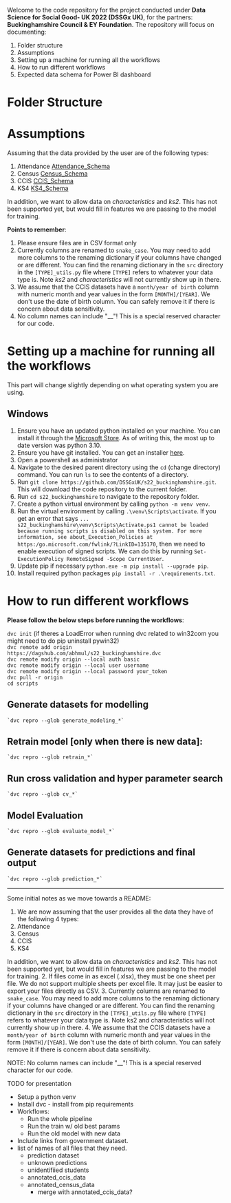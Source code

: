 Welcome to the code repository for the project conducted under **Data Science for Social Good- UK 2022 (DSSGx UK)**, for the partners: **Buckinghamshire Council & EY Foundation**. The repository will focus on documenting:

1.	Folder structure 
2.  Assumptions
3.	Setting up a machine for running all the workflows
4.	How to run different workflows
5.	Expected data schema for Power BI dashboard

# Folder Structure

# Assumptions

Assuming that the data provided by the user are of the following types:
  1. Attendance [Attendance_Schema](https://www.gov.uk/guidance/complete-the-school-census/data-items-2022-to-2023)
  2. Census [Census_Schema](https://www.gov.uk/guidance/complete-the-school-census/data-items-2022-to-2023)
  3. CCIS [CCIS_Schema](https://www.gov.uk/government/publications/nccis-management-information-requirement)
  4. KS4 [KS4_Schema](https://explore-education-statistics.service.gov.uk/find-statistics/key-stage-4-destination-measures/2019-20#releaseHeadlines-charts)

In addition, we want to allow data on *characteristics* and *ks2*. This has not been supported yet, but would fill in features we are passing to the model for training.

**Points to remember**:
  1. Please ensure files are in CSV format only
  2. Currently columns are renamed to `snake_case`. You may need to add more columns to the renaming dictionary if your columns have changed or are different. 
     You can find the renaming dictionary in the `src` directory in the `[TYPE]_utils.py` file where `[TYPE]` refers to whatever your data type is. Note *ks2* and
     *characteristics* will not currently show up in there.
  3. We assume that the CCIS datasets have a `month/year of birth` column with numeric month and year values in the form `[MONTH]/[YEAR]`. We don't use the date of
     birth column. You can safely remove it if there is concern about data sensitivity.
  4. No column names can include "__"! This is a special reserved character for our code.


# Setting up a machine for running all the workflows

This part will change slightly depending on what operating system you are using.

## Windows

1. Ensure you have an updated python installed on your machine. You can install it through the [Microsoft Store](https://www.microsoft.com/store/productId/9PJPW5LDXLZ5). As of writing this, the most up to date version was python 3.10.
2. Ensure you have git installed. You can get an installer [here](https://git-scm.com/download/win).
3. Open a powershell as administrator
4. Navigate to the desired parent directory using the `cd` (change directory) command. You can run `ls` to see the contents of a directory.
5. Run `git clone https://github.com/DSSGxUK/s22_buckinghamshire.git`. This will download the code repository to the current folder.
6. Run `cd s22_buckinghamshire` to navigate to the repository folder.
7. Create a python virtual environment by calling `python -m venv venv`. 
8. Run the virtual environment by calling `.\venv\Scripts\activate`. If you get an error that says ```... s22_buckinghamshire\venv\Scripts\Activate.ps1 cannot be loaded because running scripts is disabled on this system. For more information, see about_Execution_Policies at https:/go.microsoft.com/fwlink/?LinkID=135170```, then we need to enable execution of signed scripts. We can do this by running `Set-ExecutionPolicy RemoteSigned -Scope CurrentUser`.
9. Update pip if necessary `python.exe -m pip install --upgrade pip`.
10. Install required python packages `pip install -r .\requirements.txt`.

# How to run different workflows

**Please follow the below steps before running the workflows**:

  `dvc init` (if theres a LoadError when running dvc related to win32com you might need to do pip uninstall pywin32) <br />
  `dvc remote add origin https://dagshub.com/abhmul/s22_buckinghamshire.dvc` <br />
  `dvc remote modify origin --local auth basic` <br />
  `dvc remote modify origin --local user username` <br />
  `dvc remote modify origin --local password your_token` <br />
  `dvc pull -r origin` <br />
  `cd scripts` <br />

  ## Generate datasets for modelling
    
    `dvc repro --glob generate_modeling_*`
    
  ## Retrain model [only when there is new data]: 
  
    `dvc repro --glob retrain_*`
    
  ## Run cross validation and hyper parameter search
    
    `dvc repro --glob cv_*`
    
  ## Model Evaluation
    
    `dvc repro --glob evaluate_model_*`
    
  ## Generate datasets for predictions and final output
  
    `dvc repro --glob prediction_*`

--------------------------------------------------------------------------------------------------------------------------------------------------------------------
Some initial notes as we move towards a README:
1. We are now assuming that the user provides all the data they have of the following 4 types:
  1. Attendance
  2. Census
  3. CCIS
  4. KS4
  
  In addition, we want to allow data on *characteristics* and *ks2*. This has not been supported yet,
  but would fill in features we are passing to the model for training.
2. If files come in as excel (.xlsx), they must be one sheet per file. We do not support multiple sheets per
excel file. It may just be easier to export your files directly as CSV.
3. Currently columns are renamed to `snake_case`. You may need to add more columns to the renaming dictionary if
your columns have changed or are different. You can find the renaming dictionary in the `src` directory in
the `[TYPE]_utils.py` file where `[TYPE]` refers to whatever your data type is. Note ks2 and characteristics
will not currently show up in there.
4. We assume that the CCIS datasets have a `month/year of birth` column with numeric month and year values in the form
`[MONTH]/[YEAR]`. We don't use the date of birth column. You can safely remove it if there is concern about data sensitivity.

NOTE: No column names can include "__"! This is a special reserved character for our code.

TODO for presentation
- Setup a python venv
- Install dvc - install from pip requirements
- Workflows:
  - Run the whole pipeline 
  - Run the train w/ old best params
  - Run the old model with new data
- Include links from government dataset.
- list of names of all files that they need.
  - prediction dataset
  - unknown predictions
  - unidentifiied students
  - annotated_ccis_data
  - annotated_census_data
    - merge with annotated_ccis_data?
